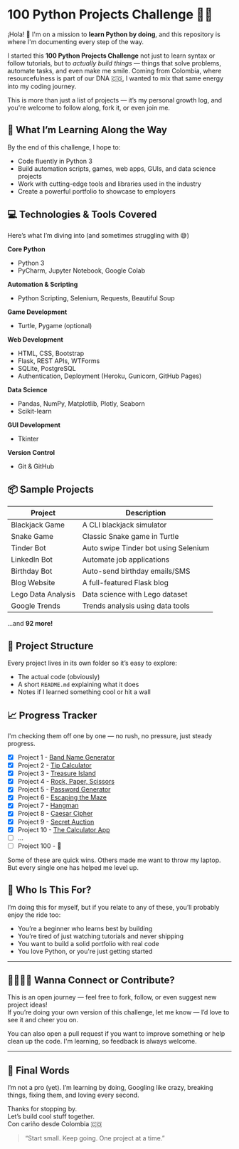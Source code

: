 # 100 Python Projects Challenge 🚀🐍

¡Hola! 👋 I'm on a mission to **learn Python by doing**, and this repository is where I'm documenting every step of the way.

I started this **100 Python Projects Challenge** not just to learn syntax or follow tutorials, but to *actually build things* — things that solve problems, automate tasks, and even make me smile. Coming from Colombia, where resourcefulness is part of our DNA 🇨🇴, I wanted to mix that same energy into my coding journey.

This is more than just a list of projects — it’s my personal growth log, and you're welcome to follow along, fork it, or even join me.

## 🌟 What I’m Learning Along the Way

By the end of this challenge, I hope to:
- Code fluently in Python 3
- Build automation scripts, games, web apps, GUIs, and data science projects
- Work with cutting-edge tools and libraries used in the industry
- Create a powerful portfolio to showcase to employers

## 💻 Technologies & Tools Covered

Here’s what I’m diving into (and sometimes struggling with 😅)

**Core Python**
- Python 3
- PyCharm, Jupyter Notebook, Google Colab

**Automation & Scripting**
- Python Scripting, Selenium, Requests, Beautiful Soup

**Game Development**
- Turtle, Pygame (optional)

**Web Development**
- HTML, CSS, Bootstrap
- Flask, REST APIs, WTForms
- SQLite, PostgreSQL
- Authentication, Deployment (Heroku, Gunicorn, GitHub Pages)

**Data Science**
- Pandas, NumPy, Matplotlib, Plotly, Seaborn
- Scikit-learn

**GUI Development**
- Tkinter

**Version Control**
- Git & GitHub

## 📦 Sample Projects

| Project | Description |
|--------|-------------|
| Blackjack Game | A CLI blackjack simulator |
| Snake Game | Classic Snake game in Turtle |
| Tinder Bot | Auto swipe Tinder bot using Selenium |
| LinkedIn Bot | Automate job applications |
| Birthday Bot | Auto-send birthday emails/SMS |
| Blog Website | A full-featured Flask blog |
| Lego Data Analysis | Data science with Lego dataset |
| Google Trends | Trends analysis using data tools |

…and **92 more!**

## 🚧 Project Structure

Every project lives in its own folder so it’s easy to explore:
- The actual code (obviously)
- A short `README.md` explaining what it does
- Notes if I learned something cool or hit a wall
  
## 📈 Progress Tracker

I'm checking them off one by one — no rush, no pressure, just steady progress.

- [x] Project 1 - [Band Name Generator](01-Band-Name-Generator/)
- [x] Project 2 - [Tip Calculator](02-Tip-Calculator/)
- [x] Project 3 - [Treasure Island](03-Treasure-Island/)
- [x] Project 4 - [Rock, Paper, Scissors](04-Rock,Paper,Scissors/)
- [x] Project 5 - [Password Generator](05-Password-Generator/)
- [x] Project 6 - [Escaping the Maze](06-Escaping-the-Maze/)
- [x] Project 7 - [Hangman](07-Hangman/)
- [x] Project 8 - [Caesar Cipher](08-Caesar-Cipher/)
- [x] Project 9 - [Secret Auction](09-Secret-Auction/)
- [x] Project 10 - [The Calculator App](10-The-Calculator-App)
- [ ] ...
- [ ] Project 100 - 🎉

Some of these are quick wins. Others made me want to throw my laptop. But every single one has helped me level up.

## 🧠 Who Is This For?

I’m doing this for myself, but if you relate to any of these, you’ll probably enjoy the ride too:

- You’re a beginner who learns best by building
- You’re tired of just watching tutorials and never shipping
- You want to build a solid portfolio with real code
- You love Python, or you're just getting started

---

## 🫱🏽‍🫲🏼 Wanna Connect or Contribute?

This is an open journey — feel free to fork, follow, or even suggest new project ideas!  
If you’re doing your own version of this challenge, let me know — I’d love to see it and cheer you on.

You can also open a pull request if you want to improve something or help clean up the code. I'm learning, so feedback is always welcome.

---

## 💬 Final Words

I’m not a pro (yet). I’m learning by doing, Googling like crazy, breaking things, fixing them, and loving every second.

Thanks for stopping by.  
Let’s build cool stuff together.  
Con cariño desde Colombia 🇨🇴

> “Start small. Keep going. One project at a time.”
